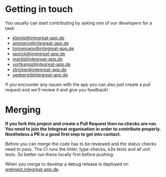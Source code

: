# Getting in touch

You usually can start contributing by asking one of our developers for a task:
* <kleinle@integreat-app.de>
* <ammann@integreat-app.de>
* <lonnemann@integreat-app.de>
* <sporck@integreat-app.de>
* <markl@integreat-app.de>
* <vortkamp@integreat-app.de>
* <stricker@integreat-app.de>
* <seeberg@integreat-app.de>

If you encounter any issues with the app you can also just create a pull request and we'll review
it and give you feedback!

# Merging

**If you fork this project and create a Pull Request then no checks are run. You need to join the Integreat organisation in order to contribute properly. Nontheless a PR is a good first step to get into contact.**

Before you can merge the code has to be reviewed and the status checks need to pass.
The CI runs the linter, type-checks, e2e tests and all unit tests. So better run these locally first before pushing.

When you merge to develop a debug release is deployed on [webnext.integreat-app.de](https://webnext.integreat-app.de/).
